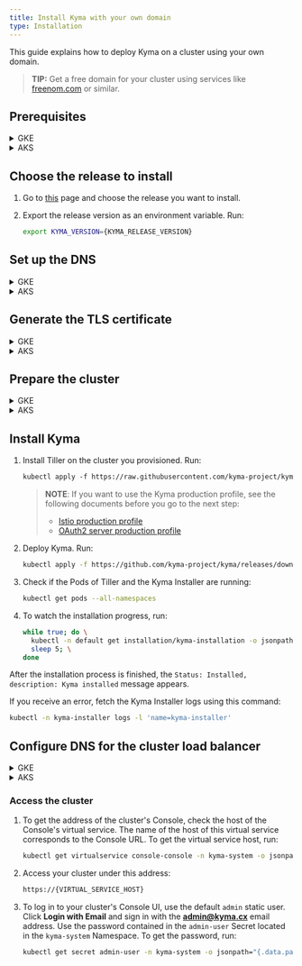 ```yaml
---
title: Install Kyma with your own domain
type: Installation
---
```


This guide explains how to deploy Kyma on a cluster using your own domain.

>**TIP:** Get a free domain for your cluster using services like [freenom.com](https://www.freenom.com) or similar.

## Prerequisites

<div tabs name="prerequisites" group="use-your-own-domain">
  <details>
  <summary label="GKE">
  GKE
  </summary>

- A domain for your [Google Kubernetes Engine](https://cloud.google.com/kubernetes-engine/) (GKE) cluster
- [Google Cloud Platform](https://console.cloud.google.com/) (GCP) project with Kubernetes Engine API enabled
- [kubectl](https://kubernetes.io/docs/tasks/tools/install-kubectl/) 1.16.3 or higher
- [gcloud](https://cloud.google.com/sdk/gcloud/)
- [wget](https://www.gnu.org/software/wget/)

>**NOTE:** Running Kyma on GKE requires three [`n1-standard-4` machines](https://cloud.google.com/compute/docs/machine-types). The Kyma production profile requires at least `n1-standard-8` machines, but it is recommended to use the `c2-standard-8` type. Create these machines when you complete the **Prepare the cluster** step.

  </details>
  <details>
  <summary label="AKS">
  AKS
  </summary>

- A domain for your [Azure Kubernetes Service](https://azure.microsoft.com/services/kubernetes-service/) (AKS) cluster
- [Microsoft Azure](https://azure.microsoft.com)
- [kubectl](https://kubernetes.io/docs/tasks/tools/install-kubectl/) 1.16.3 or higher
- Tiller 2.10.0 or higher
- [Docker](https://www.docker.com/)
- A [Docker Hub](https://hub.docker.com/) account
- [az](https://docs.microsoft.com/en-us/cli/azure/install-azure-cli)

>**NOTE:** Running Kyma on AKS requires three [`Standard_D4_v3` machines](https://docs.microsoft.com/en-us/azure/virtual-machines/sizes-general). The Kyma production profile requires at least `Standard_F8s_v2` machines, but it is recommended to use the `Standard_D8_v3` type. Create these machines when you complete the **Prepare the cluster** step. 

  </details>

</div>

## Choose the release to install

1. Go to [this](https://github.com/kyma-project/kyma/releases/) page and choose the release you want to install.

2. Export the release version as an environment variable. Run:

    ```bash
    export KYMA_VERSION={KYMA_RELEASE_VERSION}
    ```

## Set up the DNS

<div tabs name="dns-setup" group="use-your-own-domain">
  <details>
  <summary label="GKE">
  GKE
  </summary>

Delegate the management of your domain to Google Cloud DNS.

>**NOTE**: Google Cloud DNS needs to be set up only once per a DNS zone.

Follow these steps:

1. Export the project name, the domain name, and the DNS zone name as environment variables. Run these commands:

    ```bash
    export GCP_PROJECT={YOUR_GCP_PROJECT}
    export DNS_NAME={YOUR_ZONE_DOMAIN}
    export DNS_ZONE={YOUR_DNS_ZONE}
    ```

2. Create a DNS-managed zone in your Google project. Run:

    ```bash
    gcloud dns --project=$GCP_PROJECT managed-zones create $DNS_ZONE --description= --dns-name=$DNS_NAME
    ```

    Alternatively, create the DNS-managed zone through the GCP UI. In the **Network** section navigate to **Network Services**, click **Cloud DNS**, and select **Create Zone**.

3. Delegate your domain to Google name servers.

    - Get the list of the name servers from the zone details. This is a sample list:

    ```bash
    ns-cloud-b1.googledomains.com.
    ns-cloud-b2.googledomains.com.
    ns-cloud-b3.googledomains.com.
    ns-cloud-b4.googledomains.com.
    ```

    - Set up your domain to use these name servers.

4. Check if everything is set up correctly and your domain is managed by Google name servers. Run:

   ```bash
   host -t ns $DNS_NAME
   ```

   A successful response returns the list of the name servers you fetched from GCP.

</details>
  <details>
  <summary label="AKS">
  AKS
  </summary>

Delegate the management of your domain to Azure DNS. Follow these steps:

1. Export the domain name, the sub-domain, and the resource group name as environment variables. Run these commands:

    ```bash
    export DNS_DOMAIN={YOUR_DOMAIN} # example.com
    export SUB_DOMAIN={YOUR_SUBDOMAIN} # cluster (in this case the full name of your cluster is cluster.example.com)
    export DOMAIN="$SUB_DOMAIN.$DNS_DOMAIN" # cluster.example.com
    export RS_GROUP={YOUR_RESOURCE_GROUP_NAME}
    ```

2. Create a DNS-managed zone in your Azure subscription. Run:

    ```bash
    az network dns zone create -g $RS_GROUP -n $DNS_DOMAIN
    ```

    Alternatively, create it through the Azure UI. In the **Networking** section, go to **All services**, click **DNS zones**, and select **Add**.

3. Delegate your domain to Azure name servers.

    - Get the list of the name servers from the zone details. This is a sample list:

    ```bash
    ns1-05.azure-dns.com.
    ns2-05.azure-dns.net.
    ns3-05.azure-dns.org.
    ns4-05.azure-dns.info.
    ```

    - Set up your domain to use these name servers.

4. Check if everything is set up correctly and your domain is managed by Azure name servers. Run:

   ```bash
   host -t ns $DNS_DOMAIN
   ```

A successful response returns the list of the name servers you fetched from Azure.

  </details>

</div>

## Generate the TLS certificate

<div tabs name="tls-certificate-generation" group="use-your-own-domain">
  <details>
  <summary label="GKE">
  GKE
  </summary>

Get the TLS certificate:

1. Export the certificate issuer email and the cluster domain as environment variables:

    ```bash
    export CERT_ISSUER_EMAIL={YOUR_EMAIL}
    export DOMAIN="$CLUSTER_NAME.$(echo $DNS_NAME | sed 's/\.$//')"
    ```

2. Create a folder for certificates. Run:

    ```bash
    mkdir letsencrypt
    ```

3. Create a new service account and assign it to the **dns.admin** role. Run these commands:

    ```bash
    gcloud iam service-accounts create dnsmanager --display-name "dnsmanager" --project "$GCP_PROJECT"
    gcloud projects add-iam-policy-binding $GCP_PROJECT \
        --member serviceAccount:dnsmanager@$GCP_PROJECT.iam.gserviceaccount.com --role roles/dns.admin
    ```

    > **NOTE**: You don't have to create a new DNS manager service account (SA) every time you deploy a cluster. Instead, you can use an existing SA that has the **dns.admin** assigned.

4. Generate an access key for this account in the `letsencrypt` folder. Run:

    ```bash
    gcloud iam service-accounts keys create ./letsencrypt/key.json --iam-account dnsmanager@$GCP_PROJECT.iam.gserviceaccount.com
    ```

    > **NOTE**: The number of keys you can generate for a single service account is limited. Reuse the existing keys instead of generating a new key for every cluster.

5. Run the Certbot Docker image with the `letsencrypt` folder mounted. Certbot uses the key to apply DNS challenge for the certificate request and stores the TLS certificates in that folder. Run:

    ```bash
    docker run -it --name certbot --rm \
        -v "$(pwd)/letsencrypt:/etc/letsencrypt" \
        certbot/dns-google \
        certonly \
        -m $CERT_ISSUER_EMAIL --agree-tos --no-eff-email \
        --dns-google \
        --dns-google-credentials /etc/letsencrypt/key.json \
        --server https://acme-v02.api.letsencrypt.org/directory \
        -d "*.$DOMAIN"
    ```

6. Export the certificate and the key as environment variables. Run these commands:

    ```bash
    export TLS_CERT=$(cat ./letsencrypt/live/$DOMAIN/fullchain.pem | base64 | sed 's/ /\\ /g' | tr -d '\n');
    export TLS_KEY=$(cat ./letsencrypt/live/$DOMAIN/privkey.pem | base64 | sed 's/ /\\ /g' | tr -d '\n')
    ```

  </details>
  <details>
  <summary label="AKS">
  AKS
  </summary>

Get the TLS certificate:

>**NOTE:** Azure DNS is not yet supported by Certbot so you must perform manual verification.

1. Create a folder for certificates. Run:

    ```bash
    mkdir letsencrypt
    ```

2. Export your email address as an environment variable:

    ```bash
    export YOUR_EMAIL={YOUR_EMAIL}
    ```

3. To get the certificate, run the Certbot Docker image with the `letsencrypt` folder mounted. Certbot stores the TLS certificates in that folder.

    ```bash
    docker run -it --name certbot --rm \
        -v "$(pwd)/letsencrypt:/etc/letsencrypt" \
        certbot/certbot \
        certonly \
        -m $YOUR_EMAIL --agree-tos --no-eff-email \
        --manual \
        --manual-public-ip-logging-ok \
        --preferred-challenges dns \
        --server https://acme-v02.api.letsencrypt.org/directory \
        -d "*.$SUB_DOMAIN.$DNS_DOMAIN"
    ```

    You will see the following message:

    ```bash
    Please deploy a DNS TXT record under the name
    _acme-challenge.rc2-test.kyma.online with the following value:

    # TXT_VALUE

    Before continuing, verify the record is deployed.
    ```

    Copy the `TXT_VALUE`.

4. Open a new terminal and export these environment variables:

    ```bash
    export DNS_DOMAIN={YOUR_DOMAIN} # example.com
    export SUB_DOMAIN={YOUR_SUBDOMAIN} # cluster (in this case the full name of your cluster is cluster.example.com)
    export RS_GROUP={YOUR_RESOURCE_GROUP_NAME}
    ```

5. Export the `TXT_VALUE`.

    ```bash
    export TXT_VALUE={YOUR_TXT_VALUE}
    ```

    To modify the TXT record for your domain, run:

    ```bash
    az network dns record-set txt delete -n "_acme-challenge.$SUB_DOMAIN" -g $RS_GROUP -z $DNS_DOMAIN --yes
    az network dns record-set txt create -n "_acme-challenge.$SUB_DOMAIN" -g $RS_GROUP -z $DNS_DOMAIN --ttl 60 > /dev/null
    az network dns record-set txt add-record -n "_acme-challenge.$SUB_DOMAIN" -g $RS_GROUP -z $DNS_DOMAIN --value $TXT_VALUE
    ```

6. Go back to the first console, wait for about 2 minutes and press **Enter**.

7. Export the certificate and the key as environment variables. Run these commands:

    ```bash
    export TLS_CERT=$(cat ./letsencrypt/live/$SUB_DOMAIN.$DNS_DOMAIN/fullchain.pem | base64 | sed 's/ /\\ /g' | tr -d '\n')
    export TLS_KEY=$(cat ./letsencrypt/live/$SUB_DOMAIN.$DNS_DOMAIN/privkey.pem | base64 | sed 's/ /\\ /g' | tr -d '\n')
    ```

  </details>

</div>

## Prepare the cluster

<div tabs name="prepare-cluster" group="use-your-own-domain">
  <details>
  <summary label="GKE">
  GKE
  </summary>

1. Select a name for your cluster. Export the cluster name and the [zone](https://cloud.google.com/compute/docs/regions-zones/) you want to deploy to as environment variables. Run:

   ```bash
   export CLUSTER_NAME={YOUR_CLUSTER_NAME}
   export GCP_ZONE={GCP_ZONE_TO_DEPLOY_TO}
   ```

2. Create a cluster in the defined zone. Run:

   ```bash
   gcloud container --project "$GCP_PROJECT" clusters \
   create "$CLUSTER_NAME" --zone "$GCP_ZONE" \
   --cluster-version "1.15" --machine-type "n1-standard-4" \
   --addons HorizontalPodAutoscaling,HttpLoadBalancing
   ```
    >**NOTE**: Kyma offers the production profile. Change the value of `machine-type` to `n1-standard-8` or `c2-standard-8` if you want to use it.

3. Configure kubectl to use your new cluster. Run:

   ```bash
   gcloud container clusters get-credentials $CLUSTER_NAME --zone $GCP_ZONE --project $GCP_PROJECT
   ```

4. Add your account as the cluster administrator:

   ```bash
   kubectl create clusterrolebinding cluster-admin-binding --clusterrole=cluster-admin --user=$(gcloud config get-value account)
   ```

5. Install custom installation overrides for your DNS domain and TLC certifcates. Run:

   ```bash
   kubectl create namespace kyma-installer \
   && kubectl create configmap owndomain-overrides -n kyma-installer --from-literal=global.domainName=$DOMAIN --from-literal=global.tlsCrt=$TLS_CERT --from-literal=global.tlsKey=$TLS_KEY \
   && kubectl label configmap owndomain-overrides -n kyma-installer installer=overrides
   ```

>**TIP:** An example config map is available [here](./assets/owndomain-overrides.yaml).

  </details>
  <details>
  <summary label="AKS">
  AKS
  </summary>

1. Select a name for your cluster. Set the cluster name, the resource group and region as environment variables. Run:

    ```bash
    export RS_GROUP={YOUR_RESOURCE_GROUP_NAME}
    export CLUSTER_NAME={YOUR_CLUSTER_NAME}
    export REGION={YOUR_REGION} #westeurope
    ```

2. Create a resource group for all your resources:

    ```bash
    az group create --name $RS_GROUP --location $REGION
    ```

3. Create an AKS cluster. Run:

    ```bash
    az aks create \
      --resource-group $RS_GROUP \
      --name $CLUSTER_NAME \
      --node-vm-size "Standard_D4_v3" \
      --kubernetes-version 1.15.7 \
      --enable-addons "monitoring,http_application_routing" \
      --generate-ssh-keys \
      --max-pods 110
    ```
   >**NOTE**: Kyma offers the production profile. Change the value of `node-vm-size` to `Standard_F8s_v2` or `Standard_D8_v3` if you want to use it.

4. To configure kubectl to use your new cluster, run:

    ```bash
    az aks get-credentials --resource-group $RS_GROUP --name $CLUSTER_NAME
    ```

5. Add additional privileges to be able to access readiness probes endpoints on your AKS cluster.

    ```bash
    kubectl apply -f https://raw.githubusercontent.com/kyma-project/kyma/$KYMA_RELEASE_VERSION/installation/resources/azure-crb-for-healthz.yaml
    ```

6. Install custom installation overrides for AKS, your DNS domain and TLC certifcates. Run:

    ```bash
    kubectl create namespace kyma-installer \
    && kubectl create configmap owndomain-overrides -n kyma-installer --from-literal=global.domainName=$DOMAIN --from-literal=global.tlsCrt=$TLS_CERT --from-literal=global.tlsKey=$TLS_KEY \
    && kubectl label configmap owndomain-overrides -n kyma-installer installer=overrides
    ```

>**CAUTION:** If you define your own Kubernetes jobs on the AKS cluster, follow [this](/components/service-mesh/#troubleshooting-kubernetes-jobs-fail-on-aks) troubleshooting guide to avoid jobs running endlessly on AKS deployments of Kyma.

  </details>

</div>

## Install Kyma

1. Install Tiller on the cluster you provisioned. Run:

   ```bash
   kubectl apply -f https://raw.githubusercontent.com/kyma-project/kyma/$KYMA_VERSION/installation/resources/tiller.yaml
   ```
   >**NOTE**: If you want to use the Kyma production profile, see the following documents before you go to the next step:
      >* [Istio production profile](/components/service-mesh/#configuration-service-mesh-production-profile)
      >* [OAuth2 server production profile](/components/security/#configuration-o-auth2-server-profiles)

2. Deploy Kyma. Run:

    ```bash
    kubectl apply -f https://github.com/kyma-project/kyma/releases/download/$KYMA_VERSION/kyma-installer-cluster.yaml
    ```

3. Check if the Pods of Tiller and the Kyma Installer are running:

    ```bash
    kubectl get pods --all-namespaces
    ```

4. To watch the installation progress, run:

    ```bash
    while true; do \
      kubectl -n default get installation/kyma-installation -o jsonpath="{'Status: '}{.status.state}{', description: '}{.status.description}"; echo; \
      sleep 5; \
    done
    ```

After the installation process is finished, the `Status: Installed, description: Kyma installed` message appears.

If you receive an error, fetch the Kyma Installer logs using this command:

```bash
kubectl -n kyma-installer logs -l 'name=kyma-installer'
```

## Configure DNS for the cluster load balancer

<div tabs name="configure-dns" group="use-your-own-domain">
  <details>
  <summary label="GKE">
  GKE
  </summary>

To add DNS entries, run these commands:

```bash
export EXTERNAL_PUBLIC_IP=$(kubectl get service -n istio-system istio-ingressgateway -o jsonpath="{.status.loadBalancer.ingress[0].ip}")

export APISERVER_PUBLIC_IP=$(kubectl get service -n kyma-system apiserver-proxy-ssl -o jsonpath="{.status.loadBalancer.ingress[0].ip}")

gcloud dns --project=$GCP_PROJECT record-sets transaction start --zone=$DNS_ZONE

gcloud dns --project=$GCP_PROJECT record-sets transaction add $EXTERNAL_PUBLIC_IP --name=\*.$DOMAIN. --ttl=60 --type=A --zone=$DNS_ZONE

gcloud dns --project=$GCP_PROJECT record-sets transaction add $APISERVER_PUBLIC_IP --name=\apiserver.$DOMAIN. --ttl=60 --type=A --zone=$DNS_ZONE

gcloud dns --project=$GCP_PROJECT record-sets transaction execute --zone=$DNS_ZONE
```

  </details>
  <details>
  <summary label="AKS">
  AKS
  </summary>

To add DNS entries, run these commands:

```bash
export EXTERNAL_PUBLIC_IP=$(kubectl get service -n istio-system istio-ingressgateway -o jsonpath="{.status.loadBalancer.ingress[0].ip}")

export APISERVER_PUBLIC_IP=$(kubectl get service -n kyma-system apiserver-proxy-ssl -o jsonpath="{.status.loadBalancer.ingress[0].ip}")

az network dns record-set a create -g $RS_GROUP -z $DNS_DOMAIN -n \*.$SUB_DOMAIN --ttl 60
az network dns record-set a add-record -g $RS_GROUP -z $DNS_DOMAIN -n \*.$SUB_DOMAIN -a $EXTERNAL_PUBLIC_IP

az network dns record-set a create -g $RS_GROUP -z $DNS_DOMAIN -n apiserver.$SUB_DOMAIN --ttl 60
az network dns record-set a add-record -g $RS_GROUP -z $DNS_DOMAIN -n apiserver.$SUB_DOMAIN -a $APISERVER_PUBLIC_IP
```

  </details>

</div>

### Access the cluster

1. To get the address of the cluster's Console, check the host of the Console's virtual service. The name of the host of this virtual service corresponds to the Console URL. To get the virtual service host, run:

    ```bash
    kubectl get virtualservice console-console -n kyma-system -o jsonpath='{ .spec.hosts[0] }'
    ```

2. Access your cluster under this address:

    ```bash
    https://{VIRTUAL_SERVICE_HOST}
    ```

3. To log in to your cluster's Console UI, use the default `admin` static user. Click **Login with Email** and sign in with the **admin@kyma.cx** email address. Use the password contained in the `admin-user` Secret located in the `kyma-system` Namespace. To get the password, run:

    ```bash
    kubectl get secret admin-user -n kyma-system -o jsonpath="{.data.password}" | base64 --decode
    ```

